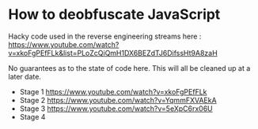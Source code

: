 # How to deobfuscate JavaScript

Hacky code used in the reverse engineering streams here : https://www.youtube.com/watch?v=xkoFgPEfFLk&list=PLoZcQiQmH1DX6BEZdTJ6DifssHt9A8zaH

No guarantees as to the state of code here. This will all be cleaned up at a later date.

- Stage 1 https://www.youtube.com/watch?v=xkoFgPEfFLk
- Stage 2 https://www.youtube.com/watch?v=YqmmFXVAEkA
- Stage 3 https://www.youtube.com/watch?v=5eXpC6rx06U
- Stage 4 
